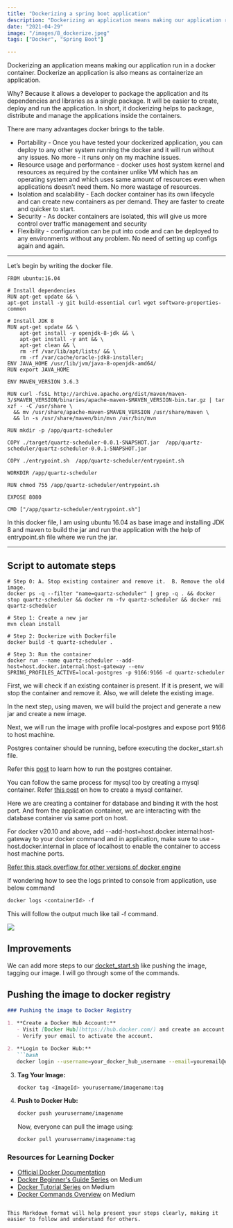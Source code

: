```yaml
---
title: "Dockerizing a spring boot application"
description: "Dockerizing an application means making our application run in a docker container.."
date: "2021-04-29"
image: "/images/8_dockerize.jpeg"
tags: ["Docker", "Spring Boot"]

---
```



Dockerizing an application means making our application run in a docker container. Dockerize an application is also means as containerize  an application.



 Why? Because it allows a developer to package the application and its dependencies and libraries as a single package. It will be easier to create, deploy and run the application. In short, it dockerizing helps to package, distribute and manage the applications inside the containers.



There are many advantages docker brings to the table. 



* Portability - Once you have tested your dockerized application, you can deploy to any other system running the docker and it will run without any issues. No more - it runs only on my machine issues.
* Resource usage and performance - docker uses host system kernel and resources as required by the container unlike VM which has an operating system and which uses same amount of resources even when applications doesn’t need them. No more wastage of resources. 
* Isolation and scalability - Each docker container has its own lifecycle and can create new containers as per demand. They are faster to create and quicker to start. 
* Security - As docker containers are isolated, this will give us more control over traffic management and security
* Flexibility - configuration can be put into code and can be deployed to any environments without any problem. No need of setting up configs again and again. 


---

Let’s begin by writing the docker file. 

```docker
FROM ubuntu:16.04

# Install dependencies
RUN apt-get update && \
apt-get install -y git build-essential curl wget software-properties-common

# Install JDK 8
RUN apt-get update && \
    apt-get install -y openjdk-8-jdk && \
    apt-get install -y ant && \
    apt-get clean && \
    rm -rf /var/lib/apt/lists/ && \
    rm -rf /var/cache/oracle-jdk8-installer;
ENV JAVA_HOME /usr/lib/jvm/java-8-openjdk-amd64/
RUN export JAVA_HOME

ENV MAVEN_VERSION 3.6.3

RUN curl -fsSL http://archive.apache.org/dist/maven/maven-3/$MAVEN_VERSION/binaries/apache-maven-$MAVEN_VERSION-bin.tar.gz | tar xzf - -C /usr/share \
  && mv /usr/share/apache-maven-$MAVEN_VERSION /usr/share/maven \
  && ln -s /usr/share/maven/bin/mvn /usr/bin/mvn

RUN mkdir -p /app/quartz-scheduler

COPY ./target/quartz-scheduler-0.0.1-SNAPSHOT.jar  /app/quartz-scheduler/quartz-scheduler-0.0.1-SNAPSHOT.jar

COPY ./entrypoint.sh  /app/quartz-scheduler/entrypoint.sh

WORKDIR /app/quartz-scheduler

RUN chmod 755 /app/quartz-scheduler/entrypoint.sh

EXPOSE 8080

CMD ["/app/quartz-scheduler/entrypoint.sh"]
```

In this docker file, I am using ubuntu 16.04 as base image and installing JDK 8 and maven to build the jar and run the application with the help of entrypoint.sh file where we run the jar. 


---

## Script to automate steps

```
# Step 0: A. Stop existing container and remove it.  B. Remove the old image.
docker ps -q --filter "name=quartz-scheduler" | grep -q . && docker stop quartz-scheduler && docker rm -fv quartz-scheduler && docker rmi quartz-scheduler

# Step 1: Create a new jar
mvn clean install

# Step 2: Dockerize with Dockerfile
docker build -t quartz-scheduler .

# Step 3: Run the container
docker run --name quartz-scheduler --add-host=host.docker.internal:host-gateway --env SPRING_PROFILES_ACTIVE=local-postgres -p 9166:9166 -d quartz-scheduler
```

First, we will check if an existing container is present. If it is present, we will stop the container and remove it. Also, we will delete the existing image. 



In the next step, using maven, we will build the project and generate a new jar and create a new image. 



Next, we will run the image with profile local-postgres and expose port 9166 to host machine. 



Postgres container should be running, before executing the docker_start.sh file. 



Refer this [post](https://pranaybathini1.blogspot.com/2021/04/email-scheduler-application-with-quartz.html) to learn how to run the postgres container. 



You can follow the same process for mysql too by creating a mysql container. Refer [this post](https://pranaybathini1.blogspot.com/2021/04/email-scheduler-application-with-quartz.html) on how to create a mysql container. 



Here we are creating a container for database and binding it with the host port. And from the application container, we are interacting with the database container via same port on host. 



For docker v20.10 and above, add --add-host=host.docker.internal:host-gateway  to your docker command and in application, make sure to use - host.docker.internal in place of localhost to enable the container to access host machine ports. 

[Refer this  stack overflow for other versions of docker engine ](https://stackoverflow.com/questions/31324981/how-to-access-host-port-from-docker-container)





If wondering how to see the logs printed to console from application, use below command 

```bash
docker logs <containerId> -f

```

This will follow the output much like tail -f command. 

 
![](/images/8_1_sb.png)


## Improvements


We can add more steps to our [docket_start.sh](https://gist.github.com/pranaybathini/7657028a247a8b6b814bdf9e93882771) like pushing the image, tagging our image. I will go through some of the commands. 

## Pushing the image to docker registry


```markdown
### Pushing the image to Docker Registry

1. **Create a Docker Hub Account:**
   - Visit [Docker Hub](https://hub.docker.com/) and create an account.
   - Verify your email to activate the account.

2. **Login to Docker Hub:**
   ```bash
   docker login --username=your_docker_hub_username --email=youremail@company.com
   ```

3. **Tag Your Image:**
   ```bash
   docker tag <ImageId> yourusername/imagename:tag
   ```

4. **Push to Docker Hub:**
   ```bash
   docker push yourusername/imagename
   ```

   Now, everyone can pull the image using:
   ```bash
   docker pull yourusername/imagename:tag
   ```

### Resources for Learning Docker

- [Official Docker Documentation](https://docs.docker.com/)
- [Docker Beginner's Guide Series](https://medium.com/codingthesmartway-com-blog/docker-beginners-guide-part-1-images-containers-6f3507fffc98) on Medium
- [Docker Tutorial Series](https://rominirani.com/docker-tutorial-series-part-1-installation-7cced0a6935) on Medium
- [Docker Commands Overview](https://medium.com/edureka/docker-commands-29f7551498a8) on Medium
```

This Markdown format will help present your steps clearly, making it easier to follow and understand for others.